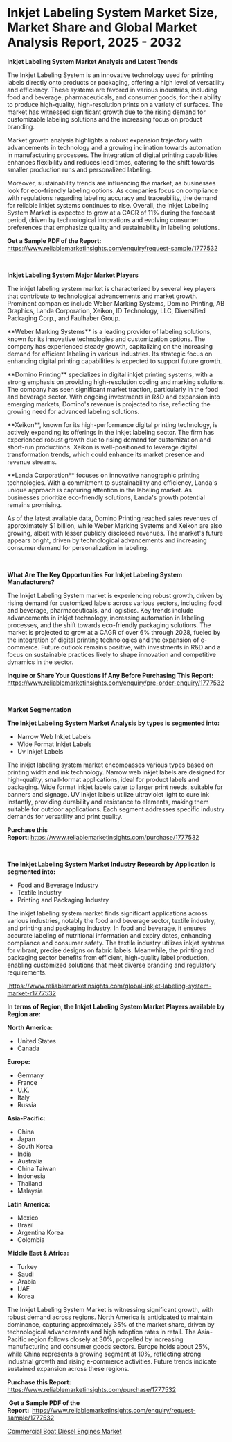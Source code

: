 <p><h1>Inkjet Labeling System Market Size, Market Share and Global Market Analysis Report, 2025 - 2032</h1></p><p><strong>Inkjet Labeling System Market Analysis and Latest Trends</strong></p>
<p><p>The Inkjet Labeling System is an innovative technology used for printing labels directly onto products or packaging, offering a high level of versatility and efficiency. These systems are favored in various industries, including food and beverage, pharmaceuticals, and consumer goods, for their ability to produce high-quality, high-resolution prints on a variety of surfaces. The market has witnessed significant growth due to the rising demand for customizable labeling solutions and the increasing focus on product branding.</p><p>Market growth analysis highlights a robust expansion trajectory with advancements in technology and a growing inclination towards automation in manufacturing processes. The integration of digital printing capabilities enhances flexibility and reduces lead times, catering to the shift towards smaller production runs and personalized labeling.</p><p>Moreover, sustainability trends are influencing the market, as businesses look for eco-friendly labeling options. As companies focus on compliance with regulations regarding labeling accuracy and traceability, the demand for reliable inkjet systems continues to rise. Overall, the Inkjet Labeling System Market is expected to grow at a CAGR of 11% during the forecast period, driven by technological innovations and evolving consumer preferences that emphasize quality and sustainability in labeling solutions.</p></p>
<p><strong>Get a Sample PDF of the Report:&nbsp;</strong> <a href="https://www.reliablemarketinsights.com/enquiry/request-sample/1777532?utm_campaign=3556&utm_medium=2&utm_source=Github&utm_content=ia&utm_term=12042025&utm_id=inkjet-labeling-system">https://www.reliablemarketinsights.com/enquiry/request-sample/1777532</a></p>
<p>&nbsp;</p>
<p><strong>Inkjet Labeling System Major Market Players</strong></p>
<p><p>The inkjet labeling system market is characterized by several key players that contribute to technological advancements and market growth. Prominent companies include Weber Marking Systems, Domino Printing, AB Graphics, Landa Corporation, Xeikon, ID Technology, LLC, Diversified Packaging Corp., and Faulhaber Group.</p><p>**Weber Marking Systems** is a leading provider of labeling solutions, known for its innovative technologies and customization options. The company has experienced steady growth, capitalizing on the increasing demand for efficient labeling in various industries. Its strategic focus on enhancing digital printing capabilities is expected to support future growth.</p><p>**Domino Printing** specializes in digital inkjet printing systems, with a strong emphasis on providing high-resolution coding and marking solutions. The company has seen significant market traction, particularly in the food and beverage sector. With ongoing investments in R&D and expansion into emerging markets, Domino's revenue is projected to rise, reflecting the growing need for advanced labeling solutions.</p><p>**Xeikon**, known for its high-performance digital printing technology, is actively expanding its offerings in the inkjet labeling sector. The firm has experienced robust growth due to rising demand for customization and short-run productions. Xeikon is well-positioned to leverage digital transformation trends, which could enhance its market presence and revenue streams.</p><p>**Landa Corporation** focuses on innovative nanographic printing technologies. With a commitment to sustainability and efficiency, Landa's unique approach is capturing attention in the labeling market. As businesses prioritize eco-friendly solutions, Landa's growth potential remains promising.</p><p>As of the latest available data, Domino Printing reached sales revenues of approximately $1 billion, while Weber Marking Systems and Xeikon are also growing, albeit with lesser publicly disclosed revenues. The market's future appears bright, driven by technological advancements and increasing consumer demand for personalization in labeling.</p></p>
<p>&nbsp;</p>
<p><strong>What Are The Key Opportunities For Inkjet Labeling System Manufacturers?</strong></p>
<p><p>The Inkjet Labeling System market is experiencing robust growth, driven by rising demand for customized labels across various sectors, including food and beverage, pharmaceuticals, and logistics. Key trends include advancements in inkjet technology, increasing automation in labeling processes, and the shift towards eco-friendly packaging solutions. The market is projected to grow at a CAGR of over 6% through 2028, fueled by the integration of digital printing technologies and the expansion of e-commerce. Future outlook remains positive, with investments in R&D and a focus on sustainable practices likely to shape innovation and competitive dynamics in the sector.</p></p>
<p><strong>Inquire or Share Your Questions If Any Before Purchasing This Report:</strong> <a href="https://www.reliablemarketinsights.com/enquiry/pre-order-enquiry/1777532?utm_campaign=3556&utm_medium=2&utm_source=Github&utm_content=ia&utm_term=12042025&utm_id=inkjet-labeling-system">https://www.reliablemarketinsights.com/enquiry/pre-order-enquiry/1777532</a></p>
<p>&nbsp;</p>
<p><strong>Market Segmentation</strong></p>
<p><strong>The Inkjet Labeling System Market Analysis by types is segmented into:</strong></p>
<p><ul><li>Narrow Web Inkjet Labels</li><li>Wide Format Inkjet Labels</li><li>Uv Inkjet Labels</li></ul></p>
<p><p>The inkjet labeling system market encompasses various types based on printing width and ink technology. Narrow web inkjet labels are designed for high-quality, small-format applications, ideal for product labels and packaging. Wide format inkjet labels cater to larger print needs, suitable for banners and signage. UV inkjet labels utilize ultraviolet light to cure ink instantly, providing durability and resistance to elements, making them suitable for outdoor applications. Each segment addresses specific industry demands for versatility and print quality.</p></p>
<p><strong>Purchase this Report:&nbsp;</strong><a href="https://www.reliablemarketinsights.com/purchase/1777532?utm_campaign=3556&utm_medium=2&utm_source=Github&utm_content=ia&utm_term=12042025&utm_id=inkjet-labeling-system">https://www.reliablemarketinsights.com/purchase/1777532</a></p>
<p>&nbsp;</p>
<p><strong>The Inkjet Labeling System Market Industry Research by Application is segmented into:</strong></p>
<p><ul><li>Food and Beverage Industry</li><li>Textile Industry</li><li>Printing and Packaging Industry</li></ul></p>
<p><p>The inkjet labeling system market finds significant applications across various industries, notably the food and beverage sector, textile industry, and printing and packaging industry. In food and beverage, it ensures accurate labeling of nutritional information and expiry dates, enhancing compliance and consumer safety. The textile industry utilizes inkjet systems for vibrant, precise designs on fabric labels. Meanwhile, the printing and packaging sector benefits from efficient, high-quality label production, enabling customized solutions that meet diverse branding and regulatory requirements.</p></p>
<p><a href="https://www.reliablemarketinsights.com/global-inkjet-labeling-system-market-r1777532?utm_campaign=3556&utm_medium=2&utm_source=Github&utm_content=ia&utm_term=12042025&utm_id=inkjet-labeling-system">&nbsp;https://www.reliablemarketinsights.com/global-inkjet-labeling-system-market-r1777532</a></p>
<p><strong>In terms of Region, the Inkjet Labeling System Market Players available by Region are:</strong></p>
<p>
    <p> <strong> North America: </strong>
        <ul>
            <li>United States</li>
            <li>Canada</li>
        </ul>
        </p> 
    <p> <strong> Europe: </strong>
        <ul>
            <li>Germany</li>
            <li>France</li>
            <li>U.K.</li>
            <li>Italy</li>
            <li>Russia</li>
        </ul>
        </p> 
    <p> <strong> Asia-Pacific: </strong>
        <ul>
            <li>China</li>
            <li>Japan</li>
            <li>South Korea</li>
            <li>India</li>
            <li>Australia</li>
            <li>China Taiwan</li>
            <li>Indonesia</li>
            <li>Thailand</li>
            <li>Malaysia</li>
        </ul>
        </p> 
    <p> <strong> Latin America: </strong>
        <ul>
            <li>Mexico</li>
            <li>Brazil</li>
            <li>Argentina Korea</li>
            <li>Colombia</li>
        </ul>
        </p> 
    <p> <strong> Middle East & Africa: </strong>
        <ul>
            <li>Turkey</li>
            <li>Saudi</li>
            <li>Arabia</li>
            <li>UAE</li>
            <li>Korea</li>
        </ul>
    </p>
    </p>
<p><p>The Inkjet Labeling System Market is witnessing significant growth, with robust demand across regions. North America is anticipated to maintain dominance, capturing approximately 35% of the market share, driven by technological advancements and high adoption rates in retail. The Asia-Pacific region follows closely at 30%, propelled by increasing manufacturing and consumer goods sectors. Europe holds about 25%, while China represents a growing segment at 10%, reflecting strong industrial growth and rising e-commerce activities. Future trends indicate sustained expansion across these regions.</p></p>
<p><strong>Purchase this Report: </strong><a href="https://www.reliablemarketinsights.com/purchase/1777532?utm_campaign=3556&utm_medium=2&utm_source=Github&utm_content=ia&utm_term=12042025&utm_id=inkjet-labeling-system">https://www.reliablemarketinsights.com/purchase/1777532</a></p>
<p>&nbsp;<strong>Get a Sample PDF of the Report:&nbsp;&nbsp;</strong><a href="https://www.reliablemarketinsights.com/enquiry/request-sample/1777532?utm_campaign=3556&utm_medium=2&utm_source=Github&utm_content=ia&utm_term=12042025&utm_id=inkjet-labeling-system">https://www.reliablemarketinsights.com/enquiry/request-sample/1777532</a></p>
<p><strong></strong></p>
<p><p><a href="https://github.com/rodinayygacklezi/Market-Research-Report-List-1/blob/main/commercial-boat-diesel-engines-market.md?utm_campaign=3556&utm_medium=2&utm_source=Github&utm_content=ia&utm_term=12042025&utm_id=inkjet-labeling-system">Commercial Boat Diesel Engines Market</a></p></p>